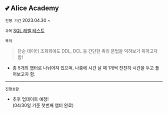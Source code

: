 ## 💕 Alice Academy

`진행 기간` 2023.04.30 ~

`과목` [SQL 레벨 테스트](https://academy.elice.io/courses/18815/info)

`목적`

> 단순 데이터 조회외에도 DDL, DCL 등 간단한 쿼리 문법을 익혀보기 위하고자 함!

- 총 5개의 챕터로 나뉘어져 있으며, 나중에 시간 날 때 1개씩 천천히 시간을 두고 풀어보고자 함.


---

`진행상황`

- 추후 업데이트 예정!          
   (04/30일 기준 첫번째 챕터 완료)

